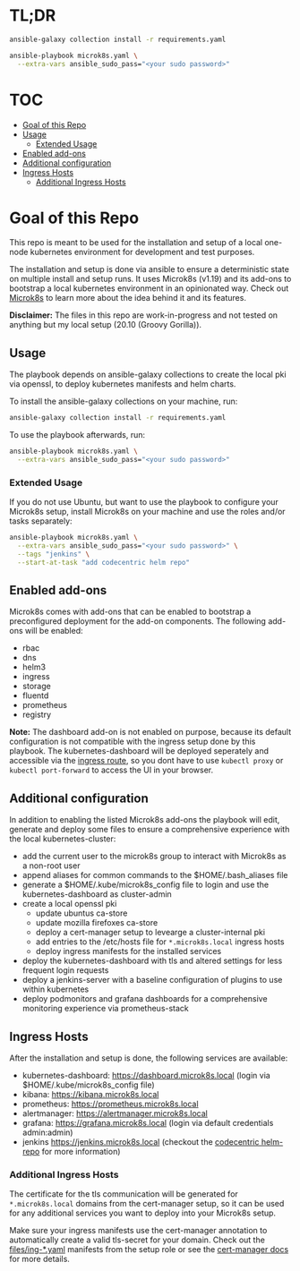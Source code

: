# TL;DR
```bash
ansible-galaxy collection install -r requirements.yaml
```

```bash
ansible-playbook microk8s.yaml \
  --extra-vars ansible_sudo_pass="<your sudo password>"
```

# TOC
* [Goal of this Repo](#Goals-of-this-Repo)
* [Usage](#Usage)
  * [Extended Usage](#Extended-Usage)
* [Enabled add-ons](#Enabled-add-ons)
* [Additional configuration](#Additional-configuration)
* [Ingress Hosts](#Ingress-Hosts)
  * [Additional Ingress Hosts](#Additional-Ingress-Hosts)

# Goal of this Repo
This repo is meant to be used for the installation and setup of a local one-node kubernetes environment for development and test purposes.

The installation and setup is done via ansible to ensure a deterministic state on multiple install and setup runs. It uses Microk8s (v1.19) and its add-ons to bootstrap a local kubernetes environment in an opinionated way. Check out [Microk8s](https://microk8s.io) to learn more about the idea behind it and its features.

**Disclaimer:** The files in this repo are work-in-progress and not tested on anything but my local setup (20.10 (Groovy Gorilla)).

## Usage
The playbook depends on ansible-galaxy collections to create the local pki via openssl, to deploy kubernetes manifests and helm charts. 

To install the ansible-galaxy collections on your machine, run:

```bash
ansible-galaxy collection install -r requirements.yaml
```

To use the playbook afterwards, run: 
```bash
ansible-playbook microk8s.yaml \
  --extra-vars ansible_sudo_pass="<your sudo password>"
```

### Extended Usage
If you do not use Ubuntu, but want to use the playbook to configure your Microk8s setup, install Microk8s on your machine and use the roles and/or tasks separately:

```bash
ansible-playbook microk8s.yaml \
  --extra-vars ansible_sudo_pass="<your sudo password>" \
  --tags "jenkins" \
  --start-at-task "add codecentric helm repo"
```

## Enabled add-ons
Microk8s comes with add-ons that can be enabled to bootstrap a preconfigured deployment for the add-on components. The following add-ons will be enabled:

* rbac
* dns
* helm3
* ingress
* storage
* fluentd
* prometheus
* registry

**Note:** The dashboard add-on is not enabled on purpose, because its default configuration is not compatible with the ingress setup done by this playbook. The kubernetes-dashboard will be deployed seperately and accessible via the [ingress route](#Ingress-Hosts), so you dont have to use `kubectl proxy` or `kubectl port-forward` to access the UI in your browser.  

## Additional configuration
In addition to enabling the listed Microk8s add-ons the playbook will edit, generate and deploy some files to ensure a comprehensive experience with the local kubernetes-cluster:

* add the current user to the microk8s group to interact with Microk8s as a non-root user
* append aliases for common commands to the $HOME/.bash_aliases file
* generate a $HOME/.kube/microk8s_config file to login and use the kubernetes-dashboard as cluster-admin
* create a local openssl pki
  * update ubuntus ca-store
  * update mozilla firefoxes ca-store
  * deploy a cert-manager setup to levearge a cluster-internal pki
  * add entries to the /etc/hosts file for `*.microk8s.local` ingress hosts
  * deploy ingress manifests for the installed services
* deploy the kubernetes-dashboard with tls and altered settings for less frequent login requests
* deploy a jenkins-server with a baseline configuration of plugins to use within kubernetes
* deploy podmonitors and grafana dashboards for a comprehensive monitoring experience via prometheus-stack

## Ingress Hosts
After the installation and setup is done, the following services are available:
* kubernetes-dashboard: https://dashboard.microk8s.local (login via $HOME/.kube/microk8s_config file)
* kibana: https://kibana.microk8s.local
* prometheus: https://prometheus.microk8s.local
* alertmanager: https://alertmanager.microk8s.local
* grafana: https://grafana.microk8s.local (login via default credentials admin:admin)
* jenkins https://jenkins.microk8s.local (checkout the [codecentric helm-repo](https://github.com/codecentric/helm-charts/tree/master/charts/jenkins) for more information)

### Additional Ingress Hosts
The certificate for the tls communication will be generated for `*.microk8s.local` domains from the cert-manager setup, so it can be used for any additional services you want to deploy into your Microk8s setup. 

Make sure your ingress manifests use the cert-manager annotation to automatically create a valid tls-secret for your domain. Check out the [files/ing-*.yaml](roles/setup/files) manifests from the setup role or see the [cert-manager docs](https://cert-manager.io/docs/usage/ingress/) for more details.